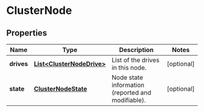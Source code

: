 
# ClusterNode

## Properties
Name | Type | Description | Notes
------------ | ------------- | ------------- | -------------
**drives** | [**List&lt;ClusterNodeDrive&gt;**](ClusterNodeDrive.md) | List of the drives in this node. |  [optional]
**state** | [**ClusterNodeState**](ClusterNodeState.md) | Node state information (reported and modifiable). |  [optional]




